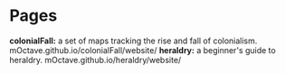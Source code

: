 # Pages
**colonialFall:** a set of maps tracking the rise and fall of colonialism. mOctave.github.io/colonialFall/website/
**heraldry:** a beginner's guide to heraldry. mOctave.github.io/heraldry/website/
